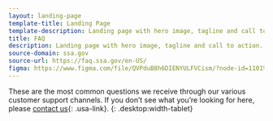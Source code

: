 ```yaml
---
layout: landing-page
template-title: Landing Page
template-description: Landing page with hero image, tagline and call to action.
title: FAQ
description: Landing page with hero image, tagline and call to action.
source-domain: ssa.gov
source-url: https://faq.ssa.gov/en-US/
figma: https://www.figma.com/file/QVPduB8h6DIENYULFVCism/?node-id=1101%3A3137
---
```


These are the most common questions we receive through our various customer support channels. If you don’t see what you’re looking for here, please [contact us](https://www.ssa.gov/agency/contact/){: .usa-link}.
{: .desktop:width-tablet}
